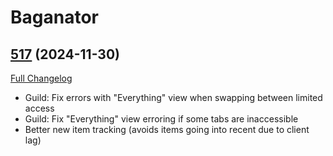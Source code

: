 # Baganator

## [517](https://github.com/Baganator/Baganator/tree/517) (2024-11-30)
[Full Changelog](https://github.com/Baganator/Baganator/compare/516...517) 

- Guild: Fix errors with "Everything" view when swapping between limited access  
- Guild: Fix "Everything" view erroring if some tabs are inaccessible  
- Better new item tracking (avoids items going into recent due to client lag)  
